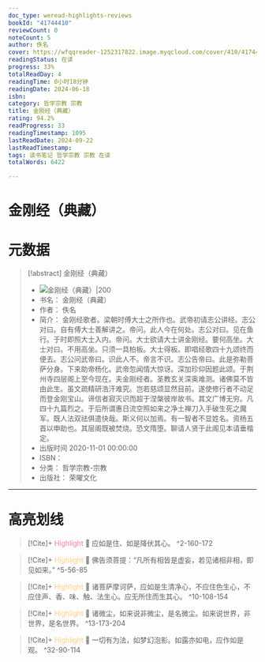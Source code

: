 ```yaml
---
doc_type: weread-highlights-reviews
bookId: "41744410"
reviewCount: 0
noteCount: 5
author: 佚名
cover: https://wfqqreader-1252317822.image.myqcloud.com/cover/410/41744410/t7_41744410.jpg
readingStatus: 在读
progress: 33%
totalReadDay: 4
readingTime: 0小时18分钟
readingDate: 2024-06-18
isbn: 
category: 哲学宗教 宗教
title: 金刚经（典藏）
rating: 94.2%
readProgress: 33
readingTimestamp: 1095
lastReadDate: 2024-09-22
lastReadTimestamp: 
tags: 读书笔记 哲学宗教 宗教 在读
totalWords: 6422

---
```


# 金刚经（典藏）

# 元数据
> [!abstract] 金刚经（典藏）
> - ![ 金刚经（典藏）|200](https://wfqqreader-1252317822.image.myqcloud.com/cover/410/41744410/t7_41744410.jpg)
> - 书名： 金刚经（典藏）
> - 作者： 佚名
> - 简介： 金刚经歌者。梁朝时傅大士之所作也。武帝初请志公讲经。志公对曰。自有傅大士善解讲之。帝问。此人今在何处。志公对曰。见在鱼行。于时即照大士入内。帝问。大士欲请大士讲金刚经。要何高坐。大士对曰。不用高坐。只须一具柏板。大士得板。即唱经歌四十九颂终而便去。志公问武帝曰。识此人不。帝言不识。志公告帝曰。此是弥勒菩萨分身。下来助帝杨化。武帝忽闻情大惊讶。深加珍仰因题此颂。于荆州寺四层阁上至今现在。夫金刚经者。圣教玄关深奥难测。诸佛莫不皆由此生。虽文疏精研浩汗难究。岂若慈颂显然目前。遂使修行者不动足而登金刚宝山。谛信者寂灭识而超于涅槃彼岸故书。其文广博无穷。凡四十九篇烈之。于后所谓惠日流空照如来之净土禅刀入手破生死之魔军。既人法双祛俱遣快哉。斯义何以加焉。有一智者不显姓名。资杨五首以申助也。其层阁既被焚烧。恐文隋堕。聊请人贤于此阁见本请垂楷定。
> - 出版时间 2020-11-01 00:00:00
> - ISBN： 
> - 分类： 哲学宗教-宗教
> - 出版社： 荣曜文化



---

# 高亮划线



> [!Cite]+ <span style="color: #ff7898;">Highlight</span>
> 📌 应如是住、如是降伏其心。
> ^2-160-172


> [!Cite]+ <span style="color: #ffce78;">Highlight</span>
> 📌 佛告须菩提：“凡所有相皆是虚妄，若见诸相非相，即见如来。”
> ^5-56-85


> [!Cite]+ <span style="color: #ffce78;">Highlight</span>
> 📌 诸菩萨摩诃萨，应如是生清净心，不应住色生心，不应住声、香、味、触、法生心。应无所住而生其心。
> ^10-108-154


> [!Cite]+ <span style="color: #ffce78;">Highlight</span>
> 📌 诸微尘，如来说非微尘，是名微尘。如来说世界，非世界，是名世界。
> ^13-173-204


> [!Cite]+ <span style="color: #ffce78;">Highlight</span>
> 📌 一切有为法，如梦幻泡影。如露亦如电，应作如是观。
> ^32-90-114


